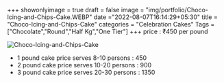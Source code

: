 +++
showonlyimage = true
draft = false
image = "img/portfolio/Choco-Icing-and-Chips-Cake.WEBP"
date ="2022-08-07T16:14:29+05:30"
title = "Choco-Icing-and-Chips-Cake"
categories = "Celebration Cakes"
Tags = ["Chocolate","Round","Half Kg","One Tier"]
+++
price : ₹450 per pound
<!--more-->
![Choco-Icing-and-Chips-Cake](/img/portfolio/Choco-Icing-and-Chips-Cake.WEBP)
* 1 pound cake price serves 8-10 persons : 450
* 2 pound cake price serves 10-20 persons : 900
* 3 pound cake price serves 20-30 persons : 1350
